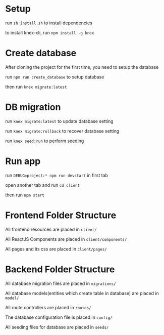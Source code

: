 # Setup

run ```sh install.sh``` to install dependencies

to install knex-cli, run ```npm install -g knex```

# Create database

After cloning the project for the first time, you need to setup the database

run  ```npm run create_database``` to setup database

then run ```knex migrate:latest```

# DB migration

run ```knex migrate:latest``` to update database setting

run ```knex migrate:rollback``` to recover database setting

run ```knex seed:run``` to perform seeding

# Run app

run ```DEBUG=project:* npm run devstart``` in first tab

open another tab and run ```cd client```

then run ```npm start```

# Frontend Folder Structure
All frontend resources are placed in ```client/```

All ReactJS Components are placed in ```client/components/```

All pages and its css are placed in ```client/pages/```

# Backend Folder Structure
All database migration files are placed in ```migrations/```

All database models(entities which create table in database) are placed in ```model/```

All route controllers are placed in ```routes/```

The database configuration file is placed in ```config/```

All seeding files for database are placed in ```seeds/```

